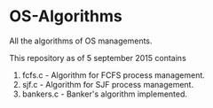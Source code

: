 # OS-Algorithms
All the algorithms of OS managements.

This repository as of 5 september 2015 contains

1.  fcfs.c  - Algorithm for FCFS process management.
2.  sjf.c - Algorithm for SJF process management.
3.  bankers.c - Banker's algorithm implemented.
